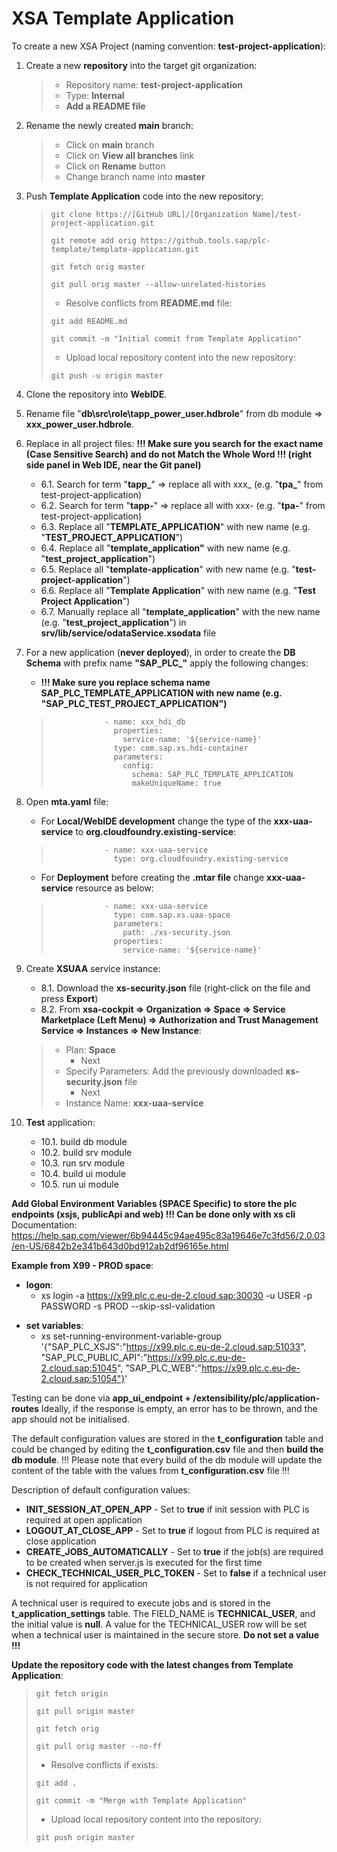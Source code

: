 
# XSA Template Application

To create a new XSA Project (naming convention: **test-project-application**):

1. Create a new **repository** into the target git organization:

	> 	- Repository name: **test-project-application**
	> 	- Type: **Internal**
	> 	- **Add a README file**

2. Rename the newly created **main** branch:

	> 	- Click on **main** branch
	> 	- Click on **View all branches** link
	> 	- Click on **Rename** button
	> 	- Change branch name into **master**

3. Push **Template Application** code into the new repository:

	>	```
	>	git clone https://[GitHub URL]/[Organization Name]/test-project-application.git
	>	
	>	git remote add orig https://github.tools.sap/plc-template/template-application.git
	>	
	>	git fetch orig master
	>	
	>	git pull orig master --allow-unrelated-histories
	>	```
	>	
	>  - Resolve conflicts from **README.md** file:
	>	
	>	```
	>	git add README.md
	>	
	>	git commit -m "Initial commit from Template Application"
	>	```
	>	
	>  - Upload local repository content into the new repository:
	>	
	>	```
	>	git push -u origin master
	>	```

4. Clone the repository into **WebIDE**.

5. Rename file "**db\src\role\tapp_power_user.hdbrole**" from db module => **xxx_power_user.hdbrole**.

6. Replace in all project files: **!!! Make sure you search for the exact name (Case Sensitive Search) and do not Match the Whole Word !!! (right side panel in Web IDE, near the Git panel)**
   - 6.1. Search for term "**tapp_**"  => replace all with xxx_ (e.g. "**tpa_**" from test-project-application)
   - 6.2. Search for term "**tapp-**"  => replace all with xxx- (e.g. "**tpa-**" from test-project-application)	
   - 6.3. Replace all "**TEMPLATE_APPLICATION**" with new name (e.g. "**TEST_PROJECT_APPLICATION**")
   - 6.4. Replace all "**template_application"** with new name (e.g. "**test_project_application**")
   - 6.5. Replace all "**template-application**" with new name (e.g. "**test-project-application**")
   - 6.6. Replace all "**Template Application**" with new name (e.g. "**Test Project Application**")
   - 6.7. Manually replace all "**template_application**" with the new name (e.g. "**test_project_application**") in **srv/lib/service/odataService.xsodata** file

7. For a new application (**never deployed**), in order to create the **DB Schema** with prefix name **"SAP_PLC_"** apply the following changes:
     - **!!! Make sure you replace schema name SAP_PLC_TEMPLATE_APPLICATION with new name (e.g. "SAP_PLC_TEST_PROJECT_APPLICATION")**

	> 				  - name: xxx_hdi_db
	> 				    properties:
	> 				      service-name: '${service-name}'
	> 				    type: com.sap.xs.hdi-container
	> 				    parameters:
	> 				      config:
	> 				        schema: SAP_PLC_TEMPLATE_APPLICATION
	> 				        makeUniqueName: true


8. Open **mta.yaml** file:
     - For **Local/WebIDE development** change the type of the  **xxx-uaa-service** to **org.cloudfoundry.existing-service**:

	> 				  - name: xxx-uaa-service
	> 				    type: org.cloudfoundry.existing-service

     - For **Deployment** before creating the **.mtar file** change **xxx-uaa-service** resource as below:

	> 				  - name: xxx-uaa-service
	> 				    type: com.sap.xs.uaa-space
	> 				    parameters:
	> 				      path: ./xs-security.json
	> 				    properties:  
	> 				      service-name: '${service-name}'

9. Create **XSUAA** service instance:
   - 8.1. Download the **xs-security.json** file (right-click on the file and press **Export**)
   - 8.2. From **xsa-cockpit => Organization => Space => Service Marketplace (Left Menu) => Authorization and Trust Management Service => Instances => New Instance**:
	> 	- Plan: **Space**
	> 		- Next
	> 	- Specify Parameters: Add the previously downloaded **xs-security.json** file
	> 		- Next
	> 	- Instance Name: **xxx-uaa-service**


10. **Test** application:
	- 10.1. build db module
	- 10.2. build srv module
	- 10.3. run srv module
	- 10.4. build ui module
	- 10.5. run ui module

**Add Global Environment Variables (SPACE Specific) to store the plc endpoints (xsjs, publicApi and web) !!! Can be done only with xs cli**
Documentation: <https://help.sap.com/viewer/6b94445c94ae495c83a19646e7c3fd56/2.0.03/en-US/6842b2e341b643d0bd912ab2df96165e.html>

**Example from X99 - PROD space**:
- **logon**:
  - xs login -a https://x99.plc.c.eu-de-2.cloud.sap:30030 -u USER -p PASSWORD -s PROD --skip-ssl-validation
* **set variables**:
  - xs set-running-environment-variable-group '{"SAP_PLC_XSJS":"https://x99.plc.c.eu-de-2.cloud.sap:51033", "SAP_PLC_PUBLIC_API":"https://x99.plc.c.eu-de-2.cloud.sap:51045", "SAP_PLC_WEB":"https://x99.plc.c.eu-de-2.cloud.sap:51054"}'

Testing can be done via **app_ui_endpoint + /extensibility/plc/application-routes**
Ideally, if the response is empty, an error has to be thrown, and the app should not be initialised.

The default configuration values are stored in the **t_configuration** table and could be changed by editing the **t_configuration.csv** file and then **build the db module**. !!! Please note that every build of the db module will update the content of the table with the values from **t_configuration.csv** file !!!

Description of default configuration values:
- **INIT_SESSION_AT_OPEN_APP** - Set to **true** if init session with PLC is required at open application
- **LOGOUT_AT_CLOSE_APP** - Set to **true** if logout from PLC is required at close application
- **CREATE_JOBS_AUTOMATICALLY** - Set to **true** if the job(s) are required to be created when server.js is executed for the first time
- **CHECK_TECHNICAL_USER_PLC_TOKEN** - Set to **false** if a technical user is not required for application

A technical user is required to execute jobs and is stored in the **t_application_settings** table. The FIELD_NAME is **TECHNICAL_USER**, and the initial value is **null**. A value for the TECHNICAL_USER row will be set when a technical user is maintained in the secure store. **Do not set a value !!!**


**Update the repository code with the latest changes from Template Application**:

>	```
>	git fetch origin
>	
>	git pull origin master
>	
>	git fetch orig
>	
>	git pull orig master --no-ff
>	```
>	
>  - Resolve conflicts if exists:
>	
>	```
>	git add .
>	
>	git commit -m "Merge with Template Application"
>	```
>	
>  - Upload local repository content into the repository:
>	
>	```
>	git push origin master
>	```
